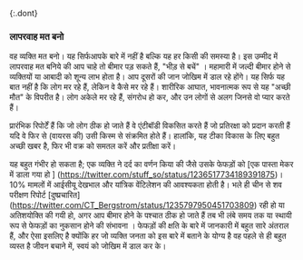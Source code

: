 {:.dont} 
 ### लापरवाह मत बनो 

 वह व्यक्ति मत बनो। यह सिर्फआपके बारे में नहीं है बल्कि यह हर किसी की समस्या है। इस उम्मीद में लापरवाह मत बनिये की आप चाहे तो बीमार पड़ सकते हैं, "भीड़ से बचें" । महामारी में जल्दी बीमार होने से व्यक्तियों या आबादी को शून्य लाभ होता है। आप दूसरों की जान जोखिम में डाल रहे होंगे। यह सिर्फ यह बात नहीं है कि लोग मर रहे हैं, लेकिन वे कैसे मर रहे हैं। शारीरिक आघात, भावनात्मक रूप से यह "अच्छी मौत" के विपरीत है। लोग अकेले मर रहे हैं, संगरोध हो कर, और उन लोगों से अलग जिनसे वो प्यार करते हैं। 

 प्रारंभिक रिपोर्टें हैं कि जो लोग ठीक हो जाते हैं वे एंटीबॉडी विकसित करते हैं जो प्रतिरक्षा को प्रदान करती हैं यदि वे फिर से (वायरस की) उसी किस्म से संक्रमित होते हैं। हालांकि, यह टीका विकास के लिए बहुत अच्छी खबर है, फिर भी वक्र को समतल करें और प्रतीक्षा करें। 

 यह बहुत गंभीर हो सकता है; एक व्यक्ति ने दर्द का वर्णन किया की जैसे उसके फेफड़ों को [एक पास्ता मेकर में डाला गया हो ] (https://twitter.com/stuff_so/status/1236517734189391875)। 10% मामलों में आईसीयू देखभाल और यांत्रिक वेंटिलेशन की आवश्यकता होती है। भले ही चीन से शव परीक्षण रिपोर्ट
[दुष्प्रचारित] (https://twitter.com/CT_Bergstrom/status/1235797950451703809) रही हो  या अतिशयोक्ति की गयी हो, अगर आप बीमार होने के पश्चात ठीक हो जाते हैं तब भी लंबे समय तक या स्थायी रूप से फेफड़ों का नुकसान होने की संभावना । फेफड़ों की क्षति के बारे में जानकारी में बहुत सारे अंतराल हैं, और ऐसा इसलिए है क्योंकि हर जो व्यक्ति जनता को इस बारे में बताने के योग्य है वह पहले से ही बहुत व्यस्त है जीवन बचाने में, स्वयं को जोखिम में डाल कर के।
